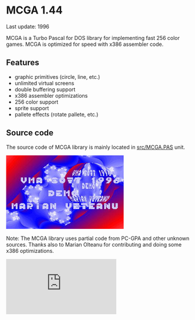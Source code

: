 MCGA 1.44
=========

Last update: 1996

MCGA is a Turbo Pascal for DOS library for implementing fast 256 color games.
MCGA is optimized for speed with x386 assembler code.

Features
--------

- graphic primitives (circle, line, etc.)
- unlimited virtual screens
- double buffering support
- x386 assembler optimizations
- 256 color support
- sprite support
- pallete effects (rotate pallete, etc.)


Source code
-----------

The source code of MCGA library is mainly located in [src/MCGA.PAS](src/MCGA.PAS) unit.

![MCGA](img/mcga.jpg)

Note: The MCGA library uses partial code from PC-GPA and other unknown sources.
Thanks also to Marian Olteanu for contributing and doing some x386 optimizations.

![Analytics](https://ga-beacon.appspot.com/UA-2402433-13/beacon.en.html)

